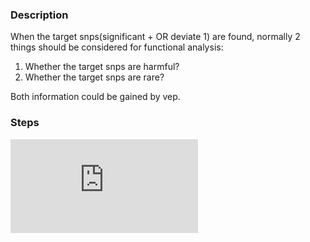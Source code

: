 ### Description
When the target snps(significant + OR deviate 1) are found, normally 2 things should be considered for functional analysis:
1. Whether the target snps are harmful?
2. Whether the target snps are rare?

Both information could be gained by vep.

### Steps
![online vep](https://useast.ensembl.org/info/docs/tools/vep/online/index.html)
